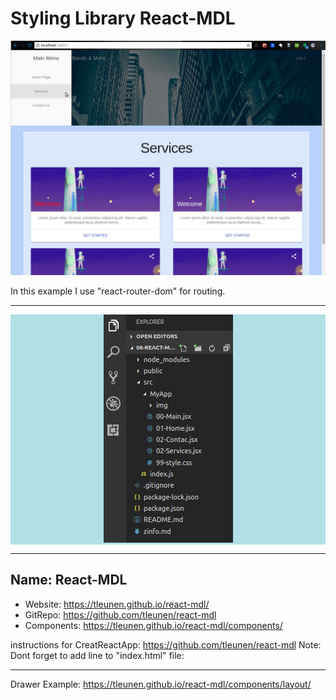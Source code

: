 # Styling Library React-MDL

![Screen Shoot](/src/MyApp/img/SS1.png)

In this example I use "react-router-dom" for routing.

<hr />
<p align="center" style="background-color:powderblue;">
  <img src="/src/MyApp/img/SS2.png" />
</p>
<hr />

## Name: React-MDL

- Website: https://tleunen.github.io/react-mdl/
- GitRepo: https://github.com/tleunen/react-mdl
- Components: https://tleunen.github.io/react-mdl/components/

instructions for CreatReactApp: https://github.com/tleunen/react-mdl
Note: Dont forget to add line to "index.html" file: <link rel="stylesheet" href="https://fonts.googleapis.com/icon?family=Material+Icons"> 



---------------------------------------------------

Drawer Example: https://tleunen.github.io/react-mdl/components/layout/